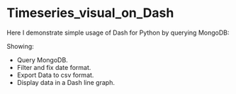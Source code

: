 # Timeseries_visual_on_Dash

Here I demonstrate simple usage of Dash for Python by querying MongoDB:

Showing: 

- Query MongoDB.
- Filter and fix date format.
- Export Data to csv format.
- Display data in a Dash line graph. 


